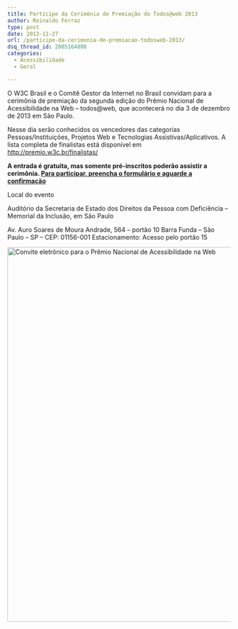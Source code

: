 ```yaml
---
title: Participe da Cerimônia de Premiação do Todos@web 2013
author: Reinaldo Ferraz
type: post
date: 2013-11-27
url: /participe-da-cerimonia-de-premiacao-todosweb-2013/
dsq_thread_id: 2005164808
categories:
  - Acessibilidade
  - Geral

---
```

O W3C Brasil e o Comitê Gestor da Internet no Brasil convidam para a cerimônia de premiação da segunda edição do Prêmio Nacional de Acessibilidade na Web &#8211; todos@web, que acontecerá no dia 3 de dezembro de 2013 em São Paulo.

Nesse dia serão conhecidos os vencedores das categorias Pessoas/Instituições, Projetos Web e Tecnologias Assistivas/Aplicativos. A lista completa de finalistas está disponível em <http://premio.w3c.br/finalistas/>

**A entrada é gratuita, mas somente pré-inscritos poderão assistir a cerimônia. [Para participar, preencha o formulário e aguarde a confirmação][1]**

Local do evento
  
Auditório da Secretaria de Estado dos Direitos da Pessoa com Deficiência &#8211; Memorial da Inclusão, em São Paulo
  
Av. Auro Soares de Moura Andrade, 564 &#8211; portão 10 Barra Funda &#8211; São Paulo &#8211; SP &#8211; CEP: 01156-001 Estacionamento: Acesso pelo portão 15

[<img src="http://tableless.com.br/uploads/2013/11/convite_eletronico-1.png" alt="Convite eletrônico para o Prêmio Nacional de Acessibilidade na Web" width="600" height="845" class="alignleft size-full wp-image-39784" srcset="uploads/2013/11/convite_eletronico-1.png 600w, uploads/2013/11/convite_eletronico-1-119x168.png 119w, uploads/2013/11/convite_eletronico-1-220x310.png 220w" sizes="(max-width: 600px) 100vw, 600px" />][2]

 [1]: https://docs.google.com/forms/d/1jYMlucTK0Vy4jEwYX474VgJZ5d3vBt5nEQvDUELgB0A/viewform
 [2]: http://tableless.com.br/uploads/2013/11/convite_eletronico-1.png